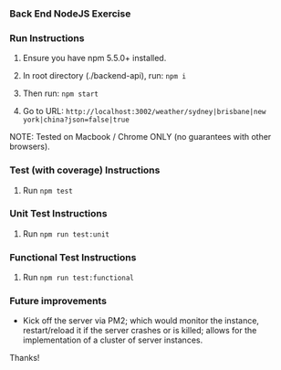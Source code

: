 ### Back End NodeJS Exercise

### Run Instructions
1. Ensure you have npm 5.5.0+ installed.

2. In root directory (./backend-api), run: ```npm i```

3. Then run: ```npm start```

4. Go to URL: ```http://localhost:3002/weather/sydney|brisbane|new york|china?json=false|true```

NOTE: Tested on Macbook / Chrome ONLY (no guarantees with other browsers).

### Test (with coverage) Instructions
1. Run ``` npm test ```

### Unit Test Instructions
1. Run ``` npm run test:unit ```

### Functional Test Instructions
1. Run ``` npm run test:functional ```


### Future improvements
* Kick off the server via PM2; which would monitor the instance, restart/reload it
if the server crashes or is killed; allows for the implementation of a cluster of server instances.


Thanks!
